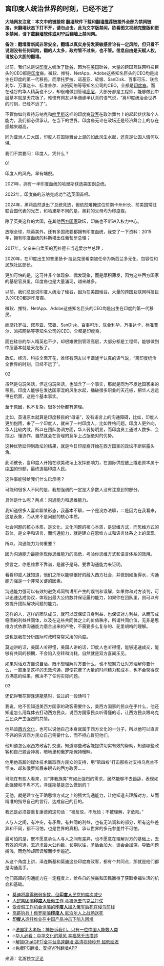 <!-- 面包屑导航 --> <h2>离印度人统治世界的时刻，已经不远了</h2> <p class="notice"><b>大陆网友注意：本文中的链接除 <a href="https://github.com/bannedbook/fanqiang" >翻墙</a>软件下载和<a href="https://github.com/killgcd/justmysocks/blob/master/README.md">翻墙推荐</a>链接外全部为禁网链接，未翻墙状态下打不开，请勿点击。此为文字版禁闻，欲看图文视频完整版和更多禁闻，请下载<a href="https://github.com/bannedbook/fanqiang">翻墙软件或APP</a>后翻墙上禁闻网。</p><p>备注：翻墙看新闻非常安全，翻墙以真实身份发表敏感言论有一定风险，但只看不说则没有任何风险，翻的人太多，政府管不过来，也不管。信息自由是天赋人权，请放心大胆的翻墙。</b></p>  <div class="entry"> <p id="summary">以前，我们总是说<a href="https://www.bannedbook.org/bnews/tag/%E5%8D%B0%E5%BA%A6%E4%BA%BA/" class="st_tag internal_tag" rel="tag" title="标签 印度人 下的日志">印度人</a>统治了<a href="https://www.bannedbook.org/bnews/tag/%e7%a1%85%e8%b0%b7/" class="st_tag internal_tag" rel="tag" title="标签 硅谷 下的日志">硅谷</a>，因为在<a href="https://www.bannedbook.org/bnews/tag/%e7%be%8e%e5%9b%bd/" class="st_tag internal_tag" rel="tag" title="标签 美国 下的日志">美国</a>硅谷，大量的跨国互联网科技巨头的CEO都是<a href="https://www.bannedbook.org/bnews/tag/%e5%8d%b0%e5%ba%a6/" class="st_tag internal_tag" rel="tag" title="标签 印度 下的日志">印度</a>裔。微软、推特、NetApp、Adobe这些知名巨头的CEO均是出生在印度的第一代移民。而摩托罗拉、诺基亚、软银、SanDisk、百事可乐、联合利华、万事达卡、标准普尔、派拓网络等等知名公司的CEO，全都是<a href="https://www.bannedbook.org/bnews/tag/%E5%8D%B0%E5%BA%A6%E8%A3%94/" class="st_tag internal_tag" rel="tag" title="标签 印度裔 下的日志">印度裔</a>。而在硅谷的华人精英也不少，却很难做到管理<span class='wp_keywordlink_affiliate'><a href="https://www.bannedbook.org/bnews/ccpdope/" title="中共高层内幕" target="_blank">高层</a></span>，大部分都是工程师，能够做到中层基本就是天花板了。难怪有网友以半谐谑半认真的语气说，“离印度统治全世界的时刻，已经不远了”。</p> <p id="conimg">不管你如何看待苏纳克和<a href="https://www.bannedbook.org/bnews/tag/%E5%93%88%E9%87%8C%E6%96%AF/" class="st_tag internal_tag" rel="tag" title="标签 哈里斯 下的日志">哈里斯</a>这样的印度裔<a href="https://www.bannedbook.org/bnews/tag/%E6%94%BF%E5%AE%A2/" class="st_tag internal_tag" rel="tag" title="标签 政客 下的日志">政客</a>在政治舞台上的起起伏伏和个人能力，我们都必须承认，在当下的世界，印度裔无论在政坛还是经济舞台上的存在感越来越高，</p> <p>同为亚洲人口大国，印度人在国际舞台上混的如此风生水起，还真是让国人情何以堪。</p> <p>我们不禁要问：印度人，凭什么？</p> <p>01</p> <p>印度人的风光，早有端倪。</p> <p>2021年，拥有一半印度血统的哈里斯获选美国副总统。</p> <p>2022年，印度裔的苏纳克成功当选英国首相。</p> <p>2024年，黑莉虽然退出了总统竞选，但依然难掩这位前南卡州州长、前美国常驻联合国代表的光芒，和哈里斯不同的是，黑莉的父母均为印度裔。</p> <p>除了英美这样的大国，在其他<a href="https://www.bannedbook.org/bnews/tag/%e8%a5%bf%e6%96%b9%e5%9b%bd%e5%ae%b6/" class="st_tag internal_tag" rel="tag" title="标签 西方国家 下的日志">西方国家</a>政坛，印裔也不断进入权力中心。</p> <p>放眼全球，除英美外，还有多国政要都拥有印度血统，我查了一下资料：2015年，拥有印度血统的科斯塔出任葡萄牙总理；</p> <p>2017年，父亲来自孟买的瓦拉德卡当选爱尔兰总理；</p> <p>2020年，在印度出生的普里扬卡·拉达克里希南被任命为新西兰多元化、包容性和民族社区部长。</p>  <p>更加可怕的是，这可并非个体现象、偶发现象，而是厚积薄发，因为这些西方国家的基层官员里，印度裔也是大量涌现，越来越多。</p> <p>以前，我们总是说印度人统治了硅谷，因为在美国硅谷，大量的跨国互联网科技巨头的CEO都是印度裔。</p> <p>微软、推特、NetApp、Adobe这些知名巨头的CEO均是出生在印度的第一代移民。</p> <p>而摩托罗拉、诺基亚、软银、SanDisk、百事可乐、联合利华、万事达卡、标准普尔、派拓网络等等知名公司的CEO，全都是印度裔。</p> <p>而在硅谷的华人精英也不少，却很难做到管理高层，大部分都是工程师，能够做到中层基本就是天花板了。</p> <p>政坛、经济、科技全面开花，难怪有网友以半谐谑半认真的语气说，“离印度统治全世界的时刻，已经不远了”。</p> <p>02</p> <p>虽然是句玩笑话，但这句玩笑话，也暗含了一个事实，那就是同为不发达国家来的移民，印度人能够在发达国家混的风生水起，捅破很多职业的天花板，把华人远远甩在后面，这是个基本事实。</p> <p>至于原因，也不复杂，很多分析都有道理。</p> <p>比如，英语原本就算是印度移民的“母语”，没有语言上的沟通障碍，比如，印度人更加抱团，来了一个印度人，就来了一村印度人，比如性格问题，印度人更外向，华人比较内敛，所以在团队协调方面，华人弱势明显，而印度员工通过人数多、会抱团、懂协作，自然就会在管理的竞争上占据绝对的优势。</p> <p>这种优势延伸到政坛的结果，就是今日印度裔开始在西方国家的政坛不断崭露头角。</p> <p>此消彼长，当印度人开始在欧美政坛上发挥影响力，在国际供应链上撬走原本属于<span class='wp_keywordlink_affiliate'><a href="https://www.bannedbook.org/" title="中国" target="_blank">中国</a></span>的份额，最终造福印度人民。</p> <p>这件事能够给我们什么启示呢？</p>  <p>可能和很多人不同的是，我想强调的一定是大多数人没有注意到的部分。</p> <p>具体是什么呢？两点：沟通能力和思维能力。</p> <p>我知道很多人喜欢聊某形态，我基本不聊，一个是没办法聊，二是因为在我看来，这是表象，而从来不是问题的核心本质。</p> <p>社会问题的核心本质，是文化，文化问题的核心本质，是思维方式，而思维方式的载体，是文字和语言，而沟通能力，就是建立在思维方式和语言体系之上的呈现。</p> <p>所以，沟通能力为何重要？</p> <p>因为沟通能力最能体现你思维能力的高低，考验你思维方式和语言体系的效用。</p> <p>换言之，你思维靠不靠谱，是骡子是马，要靠沟通能力来证明。</p> <p>看看印度人就知道，他们之所以能够很好的融入西方社会，并做到如鱼得水，沟通能力强是一个非常关键的因素。</p> <p>沟通能力强可以有效的避免鸡同鸭讲所产生的误判和误解，如果你和对方谈判，可以迅速达成协议，体现出最大公约数并保证履约能力，如果你在团队里，则可以有效提升团队解决问题的能力。</p> <p>这样的人，这样的团队成员，就可以既保证自身利益，也保证对方利益，从而形成稳固的利益共同体，以及在这些共同体之上的价值秩序，所谓共同价值，无非是思维方式依靠沟通能力磨合出来的产物，不需要多么复杂的、花里胡哨的理解。</p> <p>这也是我在分析国际时政时常常采用的角度。</p> <p>莫迪讲的话，美国人听得懂，美国人讲的话，印度人也听得懂，能够迅速成交，能够有共同的预期，不会陷入空转和消耗，自然就是双方喜闻乐见。</p> <p>如果对话双方自说自话，既不想理解对方要什么，也不想努力让对方理解你要什么，一直重复这样的无效沟通，即便花费了大量的时间精力和成本，也不会获得双方满意的结果，解决不了任何实际问题。</p>  <p>03</p> <p>还记得我在聊<a href="https://www.bannedbook.org/bnews/tag/%e6%b3%bd%e8%bf%9e%e6%96%af%e5%9f%ba/" class="st_tag internal_tag" rel="tag" title="标签 泽连斯基 下的日志">泽连斯基</a>时，说过的一段话吗？</p> <p>我说，他不但知道美西方国家的政客需要什么，美西方国家的民众在乎什么，他还知道怎么用媒体去打动西方民众，说西方国家民众听得懂的话，让西方民众跟乌克兰民众产生强烈的共情。</p> <p>他熟谙<span class='wp_keywordlink'><a href="https://www.bannedbook.org/forum3/topic47.html" title="西方传统文化汇编" target="_blank">西方文化</a></span>，也可以说他自己本身就属于西方文化的一分子，所以他可以直言不讳的告诉西方民众自己需要什么，而不担心冒犯他们。</p> <p>他知道怎么跟西方政客打交道，知道哪些政客能提供切实有效的帮助，知道哪些政客和自己貌合神离，暗地里和俄罗斯保持暧昧。</p> <p>他用他高超的媒体技术赢取西方民众的支持，用“第四权”打击那些对支持乌克兰不坚决、却和俄罗斯眉来眼去的西方政客&#8230;&#8230;</p> <p>可能在有些人看来，对“非我族类”有如此强烈的需求，居然能够不去跪舔，表现如此强硬和不卑不亢，泽连斯基是怎么做到的？</p> <p>无他，就是建立在正确思维方式之上的强大沟通能力，让他知道去理解对方，从而精准的指导自己的言行，达成自己的目的。</p> <p>我还是必须要重复康德的这句话：“被反驳，不危险；不被理解，才危险。”</p> <p>人与人之间，有冲突，有矛盾，有共同的利益，也有无法调和的部分，所有这些差异和不同，都不可怕，也是世界的真相，承认世界的多元参差并不可怕。</p> <p>最可怕的是，既不愿意承认人与人之间有差异，也不愿意在理解对方的基础上，去有效的沟通，去追求最大公约数，长期以往，矛盾会加大，误会会加深，导致问题搁浅，而危险却因误解而步步逼近。</p> <p>从这个角度上讲，泽连斯基和莫迪这些印度裔政客，都有个共同点，那就是他们都是沟通高手。</p> <p>他们高超的沟通能力在一定程度上，给各自的族裔和国民赢得了获取幸福生活的机会和基础。</p>  <!--<div id="taboola-mid-1"></div>--><ul class='op-related-articles' title='相关阅读'> <li><a href='https://www.bannedbook.org/bnews/renquan/20240605/2045885.html' target='_blank'>莫迪将赢得微弱多数，但<b>印度人</b>民党的席次减少</a></li> <li><a href='https://www.bannedbook.org/bnews/comments/20240310/2011316.html' target='_blank'>人蛇集团骗<b>印度人</b>赴俄工作 竟被派去乌克兰打仗</a></li> <li><a href='https://www.bannedbook.org/bnews/worldnews/20240309/2010861.html' target='_blank'>受虚假工作机会诱骗的<b>印度人</b>加入俄军后死在侵乌前线</a></li> <li><a href='https://www.bannedbook.org/bnews/cnnews/20240308/2010509.html' target='_blank'>高薪钓兵！俄罗斯骗<b>印度人</b> 尼泊尔人上战场送死</a></li> <li><a href='https://www.bannedbook.org/bnews/headline/20240303/2008184.html' target='_blank'><b>印度人</b>造纤维业在中国产品冲击下陷入困境</a></li> </ul> <ul class="texttj"> <li>🔥<a href="https://www.bannedbook.org/bnews/ssgc/20230219/1850782.html" target="_blank">法国犹太老板：神告诉我们，只有一位中国人能救人类</a></li> <li>🔥<a href="https://www.bannedbook.org/bnews/comments/20220220/1694796.html" target="_blank">华人必看：中华文化的飓风 幸福感无法描述</a></li> <li>🔥<a href="https://github.com/bannedbook/fanqiang/wiki/V2ray%E6%9C%BA%E5%9C%BA" target="_blank">解锁ChatGPT|全平台高速翻墙:高清视频秒开,超低延迟</a></li> <li>🔥<a href="https://github.com/bannedbook/fanqiang/wiki/%E7%A6%81%E9%97%BB%E7%BD%91%E5%AE%89%E5%8D%93%E7%BF%BB%E5%A2%99%E6%96%B0%E9%97%BBAPP" target="_blank">免费PC翻墙、安卓VPN翻墙APP</a></li> </ul><p class="src-info">来源：北游独立<span class='wp_keywordlink_affiliate'><a href="https://www.bannedbook.org/bnews/comments/" title="新闻评论" target="_blank">评论</a></span> </p><a name='sharetosocial'></a> <div style="margin-bottom:5px;padding-bottom:5px;clear:both"> <div id="archive-pix-1" class="banner-ads"> <!-- AuctionX Display platform tag START --> <div id="27602x728x90x621x_ADSLOT1" clicktrack="%%CLICK_URL_ESC%%"></div>  <!-- AuctionX Display platform tag END --> </div> <div id="archive-pix-2" class="banner-ads"> <!-- AuctionX Display platform tag START --> <div id="27556x300x250x621x_ADSLOT1" clicktrack="%%CLICK_URL_ESC%%" style="margin:0 auto;text-align:center"></div>  <!-- AuctionX Display platform tag END --> </div> </div>  <div id="archive-pix-1" class="banner-ads"> <!-- AuctionX Display platform tag START --> <div id="27603x728x90x621x_ADSLOT1" clicktrack="%%CLICK_URL_ESC%%"></div>  <!-- AuctionX Display platform tag END --> </div> </div><!--END ENTRY--> 